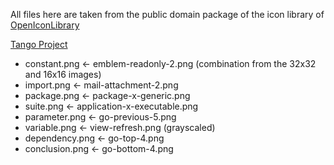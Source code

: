 All files here are taken from the public domain package of the icon library of [OpenIconLibrary](http://openiconlibrary.sourceforge.net)

[Tango Project]
 * constant.png <- emblem-readonly-2.png
   (combination from the 32x32 and 16x16 images)
 * import.png <- mail-attachment-2.png
 * package.png <- package-x-generic.png
 * suite.png <- application-x-executable.png
 * parameter.png <- go-previous-5.png
 * variable.png <- view-refresh.png
   (grayscaled)
 * dependency.png <- go-top-4.png
 * conclusion.png <- go-bottom-4.png


 
 [Tango Project]: http://tango.freedesktop.org/